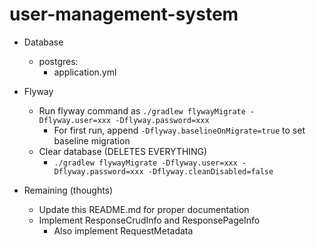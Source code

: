 # user-management-system

* Database
  * postgres:
    * application.yml
* Flyway
  * Run flyway command as `./gradlew flywayMigrate -Dflyway.user=xxx -Dflyway.password=xxx`
    * For first run, append `-Dflyway.baselineOnMigrate=true` to set baseline migration
  * Clear database (DELETES EVERYTHING)
    * `./gradlew flywayMigrate -Dflyway.user=xxx -Dflyway.password=xxx -Dflyway.cleanDisabled=false`


* Remaining (thoughts)
  * Update this README.md for proper documentation
  * Implement ResponseCrudInfo and ResponsePageInfo
    * Also implement RequestMetadata
